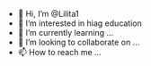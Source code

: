 - 👋 Hi, I’m @Lilita1
- 👀 I’m interested in hiag education
- 🌱 I’m currently learning ...
- 💞️ I’m looking to collaborate on ...
- 📫 How to reach me ...

<!---
Lilita1/Lilita1 is a ✨ special ✨ repository because its `README.md` (this file) appears on your GitHub profile.
You can click the Preview link to take a look at your changes.
--->
